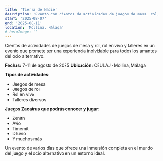```yaml
---
title: 'Tierra de Nadie'
description: 'Evento con cientos de actividades de juegos de mesa, rol, rol en vivo y talleres en CEULAJ, Mollina.'
start: '2025-08-07'
end: '2025-08-11'
location: 'Mollina, Málaga'
# heroImage: ''
---
```


Cientos de actividades de juegos de mesa y rol, rol en vivo y talleres en un evento que promete ser una experiencia inolvidable para todos los amantes del ocio alternativo.

**Fechas:** 7-11 de agosto de 2025
**Ubicación:** CEULAJ · Mollina, Málaga

**Tipos de actividades:**
- Juegos de mesa
- Juegos de rol
- Rol en vivo
- Talleres diversos

**Juegos Zacatrus que podrás conocer y jugar:**
- Zenith
- Avío
- Timemit
- Diluvio
- Y muchos más

Un evento de varios días que ofrece una inmersión completa en el mundo del juego y el ocio alternativo en un entorno ideal.
